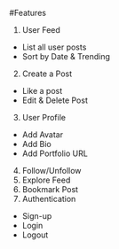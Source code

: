 #Features

1. User Feed
 - List all user posts
 - Sort by Date & Trending
2. Create a Post
 - Like a post
 - Edit & Delete Post
3. User Profile
 - Add Avatar
 - Add Bio
 - Add Portfolio URL
4. Follow/Unfollow
5. Explore Feed
6. Bookmark Post
7. Authentication
  - Sign-up
  - Login
  - Logout
